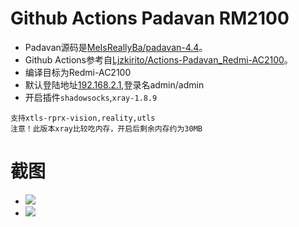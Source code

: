 # Github Actions Padavan RM2100

- Padavan源码是[MeIsReallyBa/padavan-4.4](https://github.com/MeIsReallyBa/padavan-4.4)。
- Github Actions参考自[Ljzkirito/Actions-Padavan_Redmi-AC2100](https://github.com/Ljzkirito/Actions-Padavan_Redmi-AC2100)。
- 编译目标为Redmi-AC2100
- 默认登陆地址[192.168.2.1](http://192.168.5.1),登录名admin/admin
- 开启插件`shadowsocks`,`xray-1.8.9`
```
支持xtls-rprx-vision,reality,utls
注意！此版本xray比较吃内存，开启后剩余内存约为30MB
```

# 截图
- ![](https://raw.githubusercontent.com/FishInShallow/Padavan_RM2100/MelsReallyBa/screenshot1.png)
- ![](https://raw.githubusercontent.com/FishInShallow/Padavan_RM2100/MelsReallyBa/screenshot2.png)

